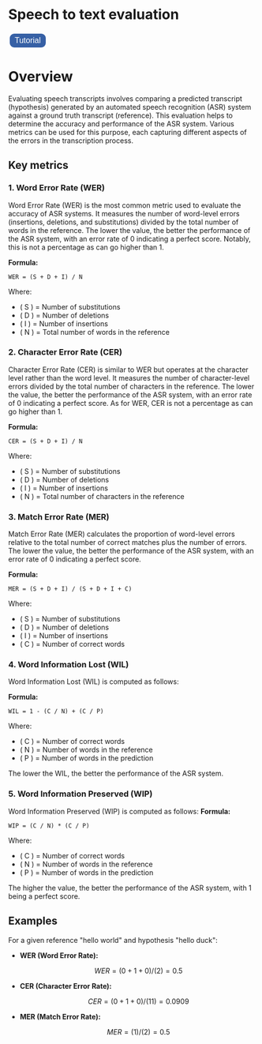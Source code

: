 <!DOCTYPE html>
<html>
<head>
<style>
    .button {
        background-color: #3660a5;
        border: solid;
        color: white;
        padding: 5px 10px;
        text-align: top;
        text-decoration: none;
        display: inline-block;
        font-size: 16px;
        margin: 0px 0px;
        cursor: pointer;
        border-radius: 12px;
        transition-duration: 0.4s;
    }

    .button:hover {
        background-color: white;
        color: black;
    }
</style>
</head>
<body>

<script>
    function redirectToTutorial() {
        window.location.href = "https://github.com/sensein/senselab/blob/main/tutorials/speech_to_text.ipynb";
    }
</script>

</body>
</html>

# Speech to text evaluation

<button class="button" onclick="redirectToTutorial()">Tutorial</button>

# Overview

Evaluating speech transcripts involves comparing a predicted transcript (hypothesis) generated by an automated speech recognition (ASR) system against a ground truth transcript (reference). This evaluation helps to determine the accuracy and performance of the ASR system. Various metrics can be used for this purpose, each capturing different aspects of the errors in the transcription process.

## Key metrics

### 1. Word Error Rate (WER)

Word Error Rate (WER) is the most common metric used to evaluate the accuracy of ASR systems. It measures the number of word-level errors (insertions, deletions, and substitutions) divided by the total number of words in the reference. The lower the value, the better the performance of the ASR system, with an error rate of 0 indicating a perfect score. Notably, this is not a percentage as can go higher than 1.

**Formula:**
```text
WER = (S + D + I) / N
```

Where:
- \( S \) = Number of substitutions
- \( D \) = Number of deletions
- \( I \) = Number of insertions
- \( N \) = Total number of words in the reference

### 2. Character Error Rate (CER)

Character Error Rate (CER) is similar to WER but operates at the character level rather than the word level. It measures the number of character-level errors divided by the total number of characters in the reference. The lower the value, the better the performance of the ASR system, with an error rate of 0 indicating a perfect score.
As for WER, CER is not a percentage as can go higher than 1.

**Formula:**
```text
CER = (S + D + I) / N
```

Where:
- \( S \) = Number of substitutions
- \( D \) = Number of deletions
- \( I \) = Number of insertions
- \( N \) = Total number of characters in the reference

### 3. Match Error Rate (MER)

Match Error Rate (MER) calculates the proportion of word-level errors relative to the total number of correct matches plus the number of errors. The lower the value, the better the performance of the ASR system, with an error rate of 0 indicating a perfect score.

**Formula:**
```text
MER = (S + D + I) / (S + D + I + C)
```

Where:
- \( S \) = Number of substitutions
- \( D \) = Number of deletions
- \( I \) = Number of insertions
- \( C \) = Number of correct words

### 4. Word Information Lost (WIL)

Word Information Lost (WIL) is computed as follows:

**Formula:**
```text
WIL = 1 - (C / N) + (C / P)
```

Where:
- \( C \) = Number of correct words
- \( N \) = Number of words in the reference
- \( P \) = Number of words in the prediction

The lower the WIL, the better the performance of the ASR system.

### 5. Word Information Preserved (WIP)

Word Information Preserved (WIP) is computed as follows:
**Formula:**
```text
WIP = (C / N) * (C / P)
```

Where:
- \( C \) = Number of correct words
- \( N \) = Number of words in the reference
- \( P \) = Number of words in the prediction

The higher the value, the better the performance of the ASR system, with 1 being a perfect score.

## Examples

For a given reference "hello world" and hypothesis "hello duck":

- **WER (Word Error Rate):**
  ```math
  WER = (0 + 1 + 0)/(2) = 0.5
  ```

- **CER (Character Error Rate):**
  ```math
  CER = (0 + 1 + 0)/(11) = 0.0909
  ```

- **MER (Match Error Rate):**
  ```math
  MER = (1)/(2) = 0.5
  ```
